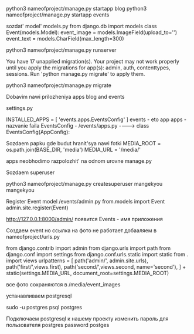 python3 nameofproject/manage.py startapp blog
python3 nameofproject/manage.py startapp events

sozdat' model' 
models.py
from django.db import models
class Event(models.Model):
    event_image = models.ImageField(upload_to='')
    event_text = models.CharField(max_length=300)


python3 nameofproject/manage.py runserver 


You have 17 unapplied migration(s). Your project may not work properly until you apply the migrations for app(s): admin, auth, contenttypes, sessions.
Run 'python manage.py migrate' to apply them.

python3 nameofproject/manage.py migrate

Dobavim nawi prilozheniya apps blog and events

settings.py

INSTALLED_APPS = [
'events.apps.EventsConfig'
]
events - eto app
apps - nazvanie faila 
EventsConfig - /events/apps.py ----> class EventsConfig(AppConfig):

Sozdaem papku gde budut hranit'sya nawi fotki
MEDIA_ROOT = os.path.join(BASE_DIR, 'media')
MEDIA_URL = '/media/'

apps neobhodimo razpolozhit' na odnom urovne manage.py



Sozdaem superuser

python3 nameofproject/manage.py createsuperuser
mangekyou
mangekyou


Register Event model
/events/admin.py
from.models import Event
admin.site.register(Event)

http://127.0.0.1:8000/admin/ появится Events - имя приложения

Создаем event
но ссылка на фото не работает
добааляем в nameofproject/urls.py

from django.contrib import admin
from django.urls import path
from django.conf import settings
from django.conf.urls.static import static
from . import views
urlpatterns = [
    path('admin/', admin.site.urls),
    path('first/',views.first),
    path('second/',views.second, name='second'),
]    + static(settings.MEDIA_URL, document_root=settings.MEDIA_ROOT)



все фото сохраняются в /media/event_images


устанавливаем postgresql 

sudo -u postgres psql postgres

Подключаем postgresql к нашему проекту
изменить пароль для пользователя postgres
password postges



